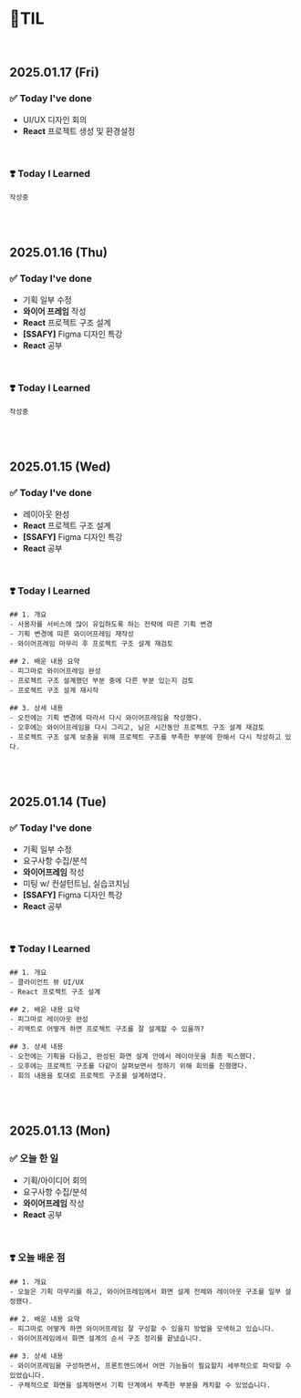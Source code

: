 
# 📝TIL 

<br>

## 2025.01.17 (Fri)

### ✅ Today I've done
- UI/UX 디자인 회의
- **React** 프로젝트 생성 및 환경설정

<br>

### ❣️ Today I Learned
```
작성중
```

<br>
<br>

## 2025.01.16 (Thu)

### ✅ Today I've done
- 기획 일부 수정
- **와이어 프레임** 작성
- **React** 프로젝트 구조 설계
- **[SSAFY]** Figma 디자인 특강
- **React** 공부

<br>
 
### ❣️ Today I Learned
```
작성중
```

<br>
<br>

## 2025.01.15 (Wed)

### ✅ Today I've done
- 레이아웃 완성
- **React** 프로젝트 구조 설계
- **[SSAFY]** Figma 디자인 특강
- **React** 공부

<br>


### ❣️ Today I Learned
```
## 1. 개요
- 사용자를 서비스에 많이 유입하도록 하는 전략에 따른 기획 변경
- 기획 변경에 따른 와이어프레임 재작성
- 와이어프레임 마무리 후 프로젝트 구조 설계 재검토

## 2. 배운 내용 요약
- 피그마로 와이어프레임 완성
- 프로젝트 구조 설계했던 부분 중에 다른 부분 있는지 검토
- 프로젝트 구조 설계 재시작

## 3. 상세 내용
- 오전에는 기획 변경에 따라서 다시 와이어프레임을 작성했다.
- 오후에는 와이어프레임을 다시 그리고, 남은 시간동안 프로젝트 구조 설계 재검토
- 프로젝트 구조 설계 보충을 위해 프로젝트 구조를 부족한 부분에 한해서 다시 작성하고 있다.
```

<br>
<br>

## 2025.01.14 (Tue)

### ✅ Today I've done
- 기획 일부 수정
- 요구사항 수집/분석
- **와이어프레임** 작성
- 미팅 w/ 컨설턴트님, 실습코치님
- **[SSAFY]** Figma 디자인 특강
- **React** 공부

<br>


### ❣️ Today I Learned
```
## 1. 개요
- 클라이언트 뷰 UI/UX
- React 프로젝트 구조 설계

## 2. 배운 내용 요약
- 피그마로 레이아웃 완성
- 리액트로 어떻게 하면 프로젝트 구조를 잘 설계할 수 있을까?

## 3. 상세 내용
- 오전에는 기획을 다듬고, 완성된 화면 설계 안에서 레이아웃을 최종 픽스했다.
- 오후에는 프로젝트 구조를 다같이 살펴보면서 정하기 위해 회의를 진행했다.
- 회의 내용을 토대로 프로젝트 구조를 설계하였다.
```

<br>
<br>

## 2025.01.13 (Mon)

### ✅ 오늘 한 일
- 기획/아이디어 회의
- 요구사항 수집/분석
- **와이어프레임** 작성
- **React** 공부

<br>


### ❣️ 오늘 배운 점
```
## 1. 개요
- 오늘은 기획 마무리를 하고, 와이어프레임에서 화면 설계 전체와 레이아웃 구조를 일부 설정했다.

## 2. 배운 내용 요약
- 피그마로 어떻게 하면 와이어프레임 잘 구성할 수 있을지 방법을 모색하고 있습니다.
- 와이어프레임에서 화면 설계의 순서 구조 정리를 끝냈습니다.

## 3. 상세 내용
- 와이어프레임을 구성하면서, 프론트엔드에서 어떤 기능들이 필요할지 세부적으로 파악할 수 있었습니다.
- 구체적으로 화면을 설계하면서 기획 단계에서 부족한 부분을 캐치할 수 있었습니다.

```
<br>
<br>